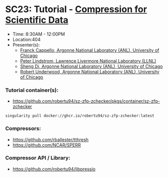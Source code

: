 # SC23: Tutorial - [Compression for Scientific Data](https://sc23.conference-program.com/presentation/?id=tut109&sess=sess232)

- Time: 8:30AM - 12:00PM
- Location:404
- Presenter(s):
  - [Franck Cappello, Argonne National Laboratory (ANL), University of Chicago](https://sc23.conference-program.com/presenter/?uid=467143)
  - [Peter Lindstrom, Lawrence Livermore National Laboratory (LLNL)](https://sc23.conference-program.com/presenter/?uid=813953)
  - [Sheng Di, Argonne National Laboratory (ANL), University of Chicago](https://sc23.conference-program.com/presenter/?uid=205563)
  - [Robert Underwood, Argonne National Laboratory (ANL), University of Chicago](https://sc23.conference-program.com/presenter/?uid=634273)

### Tutorial container(s): 
- https://github.com/robertu94/sz-zfp-zchecker/pkgs/container/sz-zfp-zchecker
```
singularity pull docker://ghcr.io/robertu94/sz-zfp-zchecker:latest
```

### Compressors:
- https://github.com/rballester/tthresh
- https://github.com/NCAR/SPERR

### Compressor API / Library:
- https://github.com/robertu94/libpressio
